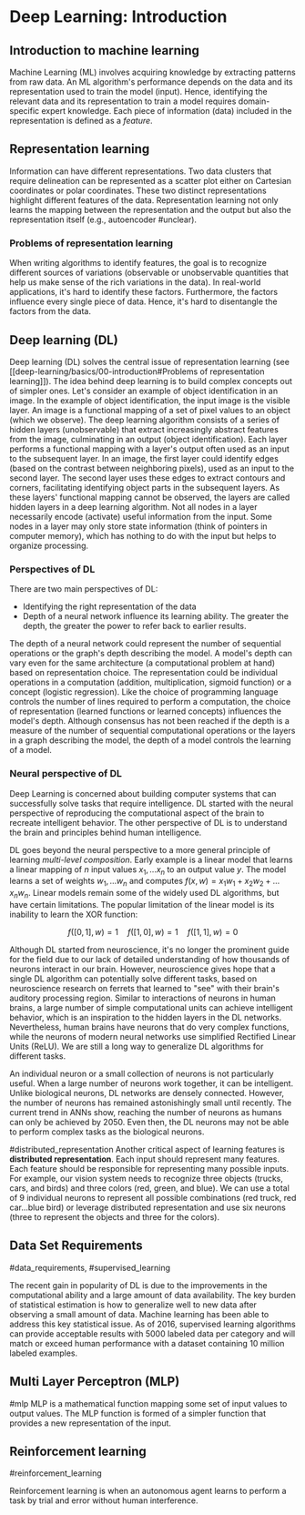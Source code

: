 # Deep Learning: Introduction
## Introduction to machine learning
Machine Learning (ML) involves acquiring knowledge by extracting patterns from raw data. An ML algorithm's performance depends on the data and its representation used to train the model (input). Hence, identifying the relevant data and its representation to train a model requires domain-specific expert knowledge. Each piece of information (data) included in the representation is defined as a _feature_.

## Representation learning 
Information can have different representations. Two data clusters that require delineation can be represented as a scatter plot either on Cartesian coordinates or polar coordinates. These two distinct representations highlight different features of the data. Representation learning not only learns the mapping between the representation and the output but also the representation itself (e.g., autoencoder #unclear). 

### Problems of representation learning
When writing algorithms to identify features, the goal is to recognize different sources of variations (observable or unobservable quantities that help us make sense of the rich variations in the data). In real-world applications, it's hard to identify these factors. Furthermore, the factors influence every single piece of data. Hence, it's hard to disentangle the factors from the data. 

## Deep learning (DL)
Deep learning (DL) solves the central issue of representation learning  (see [[deep-learning/basics/00-introduction#Problems of representation learning]]). The idea behind deep learning is to build complex concepts out of simpler ones. Let's consider an example of object identification in an image. In the example of object identification, the input image is the visible layer. An image is a functional mapping of a set of pixel values to an object (which we observe). The deep learning algorithm consists of a series of hidden layers (unobservable) that extract increasingly abstract features from the image, culminating in an output (object identification). Each layer performs a functional mapping with a layer's output often used as an input to the subsequent layer. In an image, the first layer could identify edges (based on the contrast between neighboring pixels), used as an input to the second layer. The second layer uses these edges to extract contours and corners, facilitating identifying object parts in the subsequent layers. As these layers' functional mapping cannot be observed, the layers are called hidden layers in a deep learning algorithm. Not all nodes in a layer necessarily encode (activate) useful information from the input. Some nodes in a layer may only store state information (think of pointers in computer memory), which has nothing to do with the input but helps to organize processing. 


### Perspectives of DL
There are two main perspectives of DL:
- Identifying the right representation of the data
- Depth of a neural network influence its learning ability. The greater the depth, the greater the power to refer back to earlier results. 

The depth of a neural network could represent the number of sequential operations or the graph's depth describing the model. A model's depth can vary even for the same architecture (a computational problem at hand) based on representation choice. The representation could be individual operations in a computation (addition, multiplication, sigmoid function) or a concept (logistic regression). Like the choice of programming language controls the number of lines required to perform a computation, the choice of representation (learned functions or learned concepts) influences the model's depth. Although consensus has not been reached if the depth is a measure of the number of sequential computational operations or the layers in a graph describing the model, the depth of a model controls the learning of a model. 

### Neural perspective of DL

Deep Learning is concerned about building computer systems that can successfully solve tasks that require intelligence. DL started with the neural perspective of reproducing the computational aspect of the brain to recreate intelligent behavior. The other perspective of DL is to understand the brain and principles behind human intelligence. 

DL goes beyond the neural perspective to a more general principle of learning _multi-level composition_. Early example is a linear model that learns a linear mapping of $n$ input values $x_1, \dots x_n$ to an output value $y$. The model learns a set of weights $w_1, \dots w_n$ and computes $f(x, w) = x_1 w_1 + x_2 w_2 + \dots x_n w_n$. Linear models remain some of the widely used DL algorithms, but have certain limitations. The popular limitation of the linear model is its inability to learn the XOR function:

$$
f([0, 1], w) = 1 \quad f([1, 0], w) = 1 \quad f([1, 1], w) = 0
$$

Although DL started from neuroscience, it's no longer the prominent guide for the field due to our lack of detailed understanding of how thousands of neurons interact in our brain. However, neuroscience gives hope that a single DL algorithm can potentially solve different tasks, based on neuroscience research on ferrets that learned to "see" with their brain's auditory processing region. Similar to interactions of neurons in human brains, a large number of simple computational units can achieve intelligent behavior, which is an inspiration to the hidden layers in the DL networks. Nevertheless, human brains have neurons that do very complex functions, while the neurons of modern neural networks use simplified Rectified Linear Units (ReLU). We are still a long way to generalize DL algorithms for different tasks. 

An individual neuron or a small collection of neurons is not particularly useful. When a large number of neurons work together, it can be intelligent. Unlike biological neurons, DL networks are densely connected. However, the number of neurons has remained astonishingly small until recently. The current trend in ANNs show, reaching the number of neurons as humans can only be achieved by 2050. Even then, the DL neurons may not be able to perform complex tasks as the biological neurons.

#distributed_representation
Another critical aspect of learning features is **distributed representation**. Each input should represent many features. Each feature should be responsible for representing many possible inputs. For example, our vision system needs to recognize three objects (trucks, cars, and birds) and three colors (red, green, and blue). We can use a total of 9 individual neurons to represent all possible combinations (red truck, red car...blue bird) or leverage distributed representation and use six neurons (three to represent the objects and three for the colors). 

## Data Set Requirements 
#data_requirements, #supervised_learning

The recent gain in popularity of DL is due to the improvements in the computational ability and a large amount of data availability. The key burden of statistical estimation is how to generalize well to new data after observing a small amount of data. Machine learning has been able to address this key statistical issue. As of 2016, supervised learning algorithms can provide acceptable results with 5000 labeled data per category and will match or exceed human performance with a dataset containing 10 million labeled examples.

## Multi Layer Perceptron (MLP) 
#mlp
MLP is a mathematical function mapping some set of input values to output values. The MLP function is formed of a simpler function that provides a new representation of the input. 

## Reinforcement learning
#reinforcement_learning

Reinforcement learning is when an autonomous agent learns to perform a task by trial and error without human interference.